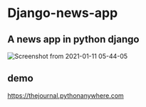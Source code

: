 # Django-news-app
## A news app in python django 

![Screenshot from 2021-01-11 05-44-05](https://user-images.githubusercontent.com/29290992/104139867-0ceb9200-53d0-11eb-9323-02c519486243.png)
 



## demo 
https://thejournal.pythonanywhere.com
